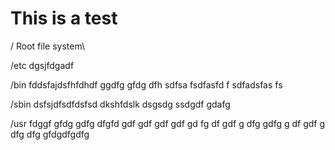 # This is a test

/
Root file system\

/etc
dgsjfdgadf

/bin
fddsfajdsfhfdhdf
ggdfg gfdg dfh   sdfsa fsdfasfd
f sdfadsfas
fs

/sbin
dsfsjdfsdfdsfsd dkshfdslk dsgsdg 
ssdgdf
gdafg

/usr
fdggf gfdg gdfg dfgfd gdf gdf gdf gdf gd fg df gdf g dfg
 gdfg g df gdf g dfg dfg
 gfdgdfgdfg
 

